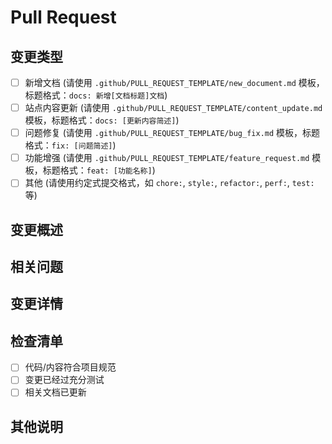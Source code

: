 # Pull Request

## 变更类型

<!-- 请在下面的选项中勾选一项 -->

- [ ] 新增文档 (请使用 `.github/PULL_REQUEST_TEMPLATE/new_document.md` 模板，标题格式：`docs: 新增[文档标题]文档`)
- [ ] 站点内容更新 (请使用 `.github/PULL_REQUEST_TEMPLATE/content_update.md` 模板，标题格式：`docs: [更新内容简述]`)
- [ ] 问题修复 (请使用 `.github/PULL_REQUEST_TEMPLATE/bug_fix.md` 模板，标题格式：`fix: [问题简述]`)
- [ ] 功能增强 (请使用 `.github/PULL_REQUEST_TEMPLATE/feature_request.md` 模板，标题格式：`feat: [功能名称]`)
- [ ] 其他 (请使用约定式提交格式，如 `chore:`, `style:`, `refactor:`, `perf:`, `test:` 等)

## 变更概述

<!-- 简要描述本次PR的主要内容 -->

## 相关问题

<!-- 如果本PR解决了某个Issue，请在此处关联 -->
<!-- 例如：Fixes #123 -->

## 变更详情

<!-- 使用约定式提交格式描述变更内容，例如：docs: 更新导航页面，完善内容结构和学习路径 -->
<!-- 详细描述变更内容 -->

## 检查清单

- [ ] 代码/内容符合项目规范
- [ ] 变更已经过充分测试
- [ ] 相关文档已更新

## 其他说明

<!-- 其他需要说明的事项 -->